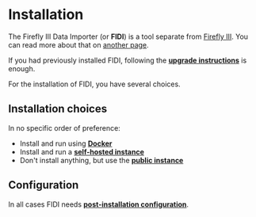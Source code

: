 # Installation

The Firefly III Data Importer (or **FIDI**) is a tool separate from [Firefly III](../../firefly-iii/). You can read more about that on [another page](../more-information/separate-tool.md).

If you had previously installed FIDI, following the **[upgrade instructions](upgrade.md)** is enough.

For the installation of FIDI, you have several choices.

## Installation choices

In no specific order of preference:

- Install and run using **[Docker](docker.md)**
- Install and run a **[self-hosted instance](self-hosted.md)**
- Don't install anything, but use the **[public instance](public.md)**

## Configuration

In all cases FIDI needs **[post-installation configuration](configure.md)**.
